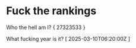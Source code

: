 # Fuck the rankings

Who the hell am I?
{ 27323533 }

What fucking year is it?
[ 2025-03-10T06:20:00Z ]
